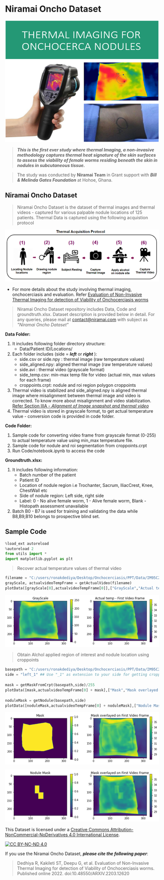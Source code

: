 # Niramai Oncho Dataset #
<!-- ![png](Code/ThermalImagingForOnchocerciasis.png) -->
<p align="center">
  <img src="https://github.com/NiramalHealthAnalytix/Niramai_Oncho_Dataset/blob/main/Code/ThermalImagingForOnchocerciasis.png", height = 400, width = 700/>
</p>

> ***This is the first ever study where thermal Imaging, a non-invasive methodology captures thermal heat signature of the skin surfaces to assess the viability of female worms residing beneath the skin in nodules in subcutaneous tissue.***

>The study was conducted by **Niramai Team** in Grant support with ***Bill & Melinda Gates Foundation*** at Hohoe, Ghana. 

## Niramai Oncho Dataset ##

> Niramai Oncho Dataset is the dataset of thermal images and thermal videos - captured for various palpable nodule locations of 125 patients. Thermal Data is captured using the following acquistion protocol

![png](Code/protocol.png)

* For more details about the study involving thermal imaging, onchocerciasis and evaluation. Refer [Evaluation of Non-Invasive Thermal Imaging for detection of Viability of Onchocerciasis worms](https://arxiv.org/abs/2203.12620)


> Niramai Oncho Dataset repository includes Data, Code and groundtruth.xlsx. Dataset description is provided below in detail. For any queries, please mail at contact@niramai.com with subject as *"Niramai Oncho Dataset"*

**Data Folder:**
1. It includes following folder directory structure:
    * Data/Patient ID/Locations/
2. Each folder includes (side = ***left*** or ***right*** ):
    * side.csv or side.npy : thermal image (raw temperature values)
    * side_aligned.npy: aligned thermal image (raw temperature values) 
    * side.avi : thermal video (grayscale format)
    * side_temp.csv: min-max temp file for video (actual min, max values for each frame)
    * croppoints.crpt: nodule and roi region polygon croppoints
3. Thermal video is stabilized and side_aligned.npy is aligned thermal image where misalignment between thermal image and video is corrected. To know more about misalignment and video stabilization. [Refer Section IIIA - *Alignment of Image snapshot and thermal video* ](https://arxiv.org/abs/2203.12620)
4. Thermal video is stored in grayscale format, to get actual temperature value - conversion code is provided in code folder.

**Code Folder:**
1. Sample code for converting video frame from grayscale format (0-255) to actual temperature value using min_max temperature file.
2. Sample code for nodule and roi segmentation from croppoints.crpt
3. Run Code/notebook.ipynb to access the code


**Groundtruth.xlsx:**
1. It includes following information:
    * Batch number of the patient
    * Patient ID
    * Location of nodule region i.e Trochanter, Sacrum, IIiacCrest, Knee, ChestWall etc
    * Side of nodule region: Left side, right side
    * Label: 0 - No alive female worm, 1 - Alive female worm, Blank - Histopath assessment unavailable
2. Batch B0 - B7 is used for training and validating the data while B8,B9,B10 belongs to prospective blind set.    

## Sample Code ##

```python
%load_ext autoreload
%autoreload 2
from utils import *
import matplotlib.pyplot as plt
```
> Recover actual temperature values of thermal video

```python
filename = "C:/users/ronakdediya/Desktop/Onchocerciasis/PPT/Data/IM95C2/IIiacCrest/left"
grayScale, actualvideoTempFrame = getActualVideo(filename)          
plotData([grayScale[0],actualvideoTempFrame[0]],["GrayScale","Actual temp - First Video Frame"])
```


    
![png](Code/output_2_0.png)
    


> Obtain Alchol applied region of interest and nodule location using croppoints

```python
basepath = "C:/users/ronakdediya/Desktop/Onchocerciasis/PPT/Data/IM95C2/IIiacCrest/"
side = "left_1" ## Use "_1" as extension to your side for getting croppointsM

mask = getMaskFromCrpt(basepath,side)/255
plotData([mask,actualvideoTempFrame[0] + mask],["Mask","Mask overlayed on First Video Frame"])

noduleMask = getNodule(basepath,side)
plotData([noduleMask,actualvideoTempFrame[0] + noduleMask],["Nodule Mask","Mask overlayed on First Video Frame"])
```


    
![png](Code/output_3_0.png)
    



    
![png](Code/output_3_1.png)
    


This Dataset is licensed under a
[Creative Commons Attribution-NonCommercial-NoDerivatives 4.0 International License][cc-by-nc-nd].

[![CC BY-NC-ND 4.0][cc-by-nc-nd-image]][cc-by-nc-nd]

[cc-by-nc-nd]: http://creativecommons.org/licenses/by-nc-nd/4.0/
[cc-by-nc-nd-image]: https://licensebuttons.net/l/by-nc-nd/4.0/88x31.png
[cc-by-nc-nd-shield]: https://img.shields.io/badge/License-CC%20BY--NC--ND%204.0-lightgrey.svg

If you use the Niramai Oncho Dataset, ***please cite the following paper***:

> Dedhiya R, Kakileti ST, Deepu G, et al. Evaluation of Non-Invasive Thermal Imaging for detection of Viability of Onchocerciasis worms. Published online 2022. doi:10.48550/ARXIV.2203.12620
